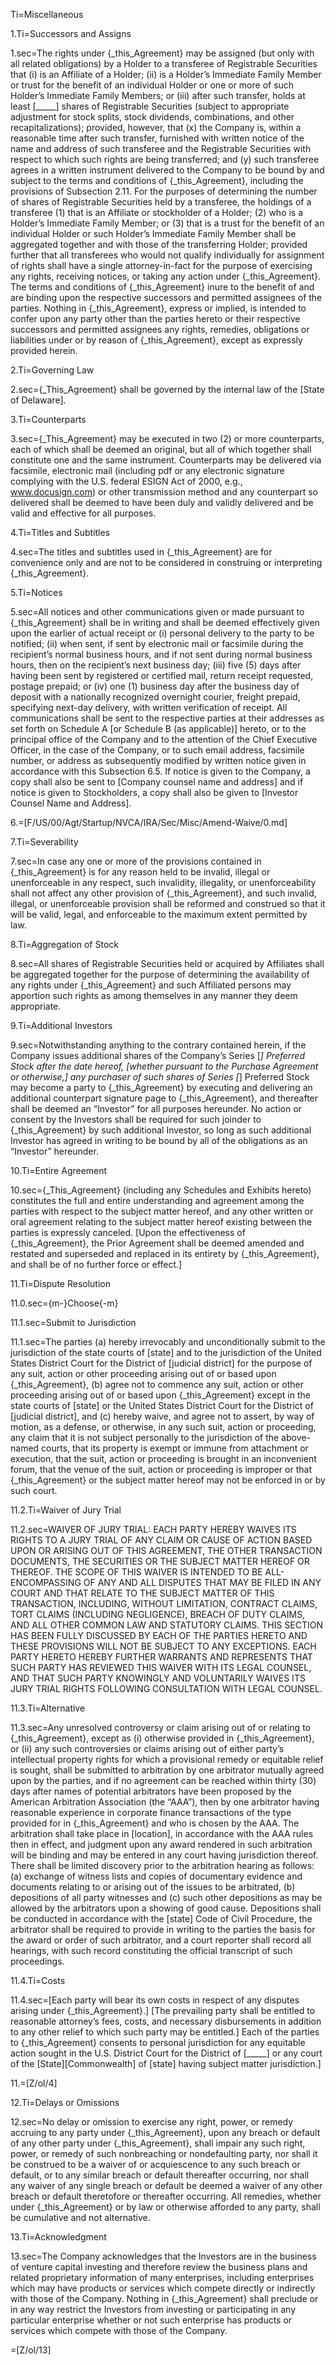Ti=Miscellaneous

1.Ti=Successors and Assigns

1.sec=The rights under {_this_Agreement} may be assigned (but only with all related obligations) by a Holder to a transferee of Registrable Securities that (i) is an Affiliate of a Holder; (ii) is a Holder’s Immediate Family Member or trust for the benefit of an individual Holder or one or more of such Holder’s Immediate Family Members; or (iii) after such transfer, holds at least [_____] shares of Registrable Securities (subject to appropriate adjustment for stock splits, stock dividends, combinations, and other recapitalizations); provided, however, that (x) the Company is, within a reasonable time after such transfer, furnished with written notice of the name and address of such transferee and the Registrable Securities with respect to which such rights are being transferred; and (y) such transferee agrees in a written instrument delivered to the Company to be bound by and subject to the terms and conditions of {_this_Agreement}, including the provisions of Subsection 2.11.  For the purposes of determining the number of shares of Registrable Securities held by a transferee, the holdings of a transferee (1) that is an Affiliate or stockholder of a Holder; (2) who is a Holder’s Immediate Family Member; or (3) that is a trust for the benefit of an individual Holder or such Holder’s Immediate Family Member shall be aggregated together and with those of the transferring Holder; provided further that all transferees who would not qualify individually for assignment of rights shall have a single attorney-in-fact for the purpose of exercising any rights, receiving notices, or taking any action under {_this_Agreement}.  The terms and conditions of {_this_Agreement} inure to the benefit of and are binding upon the respective successors and permitted assignees of the parties.  Nothing in {_this_Agreement}, express or implied, is intended to confer upon any party other than the parties hereto or their respective successors and permitted assignees any rights, remedies, obligations or liabilities under or by reason of {_this_Agreement}, except as expressly provided herein.

2.Ti=Governing Law

2.sec={_This_Agreement} shall be governed by the internal law of the [State of Delaware].

3.Ti=Counterparts

3.sec={_This_Agreement} may be executed in two (2) or more counterparts, each of which shall be deemed an original, but all of which together shall constitute one and the same instrument.  Counterparts may be delivered via facsimile, electronic mail (including pdf or any electronic signature complying with the U.S. federal ESIGN Act of 2000, e.g., www.docusign.com) or other transmission method and any counterpart so delivered shall be deemed to have been duly and validly delivered and be valid and effective for all purposes.  

4.Ti=Titles and Subtitles

4.sec=The titles and subtitles used in {_this_Agreement} are for convenience only and are not to be considered in construing or interpreting {_this_Agreement}.

5.Ti=Notices

5.sec=All notices and other communications given or made pursuant to {_this_Agreement} shall be in writing and shall be deemed effectively given upon the earlier of actual receipt or (i) personal delivery to the party to be notified; (ii) when sent, if sent by  electronic mail or facsimile during the recipient’s normal business hours, and if not sent during normal business hours, then on the recipient’s next business day; (iii) five (5) days after having been sent by registered or certified mail, return receipt requested, postage prepaid; or (iv) one (1) business day after the business day of deposit with a nationally recognized overnight courier, freight prepaid, specifying next-day delivery, with written verification of receipt.  All communications shall be sent to the respective parties at their addresses as set forth on Schedule A [or Schedule B (as applicable)] hereto, or to the principal office of the Company and to the attention of the Chief Executive Officer, in the case of the Company, or to such email address, facsimile number, or address as subsequently modified by written notice given in accordance with this Subsection 6.5.  If notice is given to the Company, a copy shall also be sent to [Company counsel name and address] and if notice is given to Stockholders, a copy shall also be given to [Investor Counsel Name and Address].

6.=[F/US/00/Agt/Startup/NVCA/IRA/Sec/Misc/Amend-Waive/0.md]

7.Ti=Severability

7.sec=In case any one or more of the provisions contained in {_this_Agreement} is for any reason held to be invalid, illegal or unenforceable in any respect, such invalidity, illegality, or unenforceability shall not affect any other provision of {_this_Agreement}, and such invalid, illegal, or unenforceable provision shall be reformed and construed so that it will be valid, legal, and enforceable to the maximum extent permitted by law.

8.Ti=Aggregation of Stock

8.sec=All shares of Registrable Securities held or acquired by Affiliates shall be aggregated together for the purpose of determining the availability of any rights under {_this_Agreement} and such Affiliated persons may apportion such rights as among themselves in any manner they deem appropriate.

9.Ti=Additional Investors

9.sec=Notwithstanding anything to the contrary contained herein, if the Company issues additional shares of the Company’s Series [_] Preferred Stock after the date hereof, [whether pursuant to the Purchase Agreement or otherwise,] any purchaser of such shares of Series [_] Preferred Stock may become a party to {_this_Agreement} by executing and delivering an additional counterpart signature page to {_this_Agreement}, and thereafter shall be deemed an “Investor” for all purposes hereunder.  No action or consent by the Investors shall be required for such joinder to {_this_Agreement} by such additional Investor, so long as such additional Investor has agreed in writing to be bound by all of the obligations as an “Investor” hereunder.

10.Ti=Entire Agreement

10.sec={_This_Agreement} (including any Schedules and Exhibits hereto) constitutes the full and entire understanding and agreement among the parties with respect to the subject matter hereof, and any other written or oral agreement relating to the subject matter hereof existing between the parties is expressly canceled.  [Upon the effectiveness of {_this_Agreement}, the Prior Agreement shall be deemed amended and restated and superseded and replaced in its entirety by {_this_Agreement}, and shall be of no further force or effect.]

11.Ti=Dispute Resolution

11.0.sec={m-}Choose{-m}

11.1.sec=Submit to Jurisdiction

11.1.sec=The parties (a) hereby irrevocably and unconditionally submit to the jurisdiction of the state courts of [state] and to the jurisdiction of the United States District Court for the District of [judicial district] for the purpose of any suit, action or other proceeding arising out of or based upon {_this_Agreement}, (b) agree not to commence any suit, action or other proceeding arising out of or based upon {_this_Agreement} except in the state courts of [state] or the United States District Court for the District of [judicial district], and (c) hereby waive, and agree not to assert, by way of motion, as a defense, or otherwise, in any such suit, action or proceeding, any claim that it is not subject personally to the jurisdiction of the above-named courts, that its property is exempt or immune from attachment or execution, that the suit, action or proceeding is brought in an inconvenient forum, that the venue of the suit, action or proceeding is improper or that {_this_Agreement} or the subject matter hereof may not be enforced in or by such court.  

11.2.Ti=Waiver of Jury Trial

11.2.sec=WAIVER OF JURY TRIAL: EACH PARTY HEREBY WAIVES ITS RIGHTS TO A JURY TRIAL OF ANY CLAIM OR CAUSE OF ACTION BASED UPON OR ARISING OUT OF THIS AGREEMENT, THE OTHER TRANSACTION DOCUMENTS, THE SECURITIES OR THE SUBJECT MATTER HEREOF OR THEREOF.  THE SCOPE OF THIS WAIVER IS INTENDED TO BE ALL-ENCOMPASSING OF ANY AND ALL DISPUTES THAT MAY BE FILED IN ANY COURT AND THAT RELATE TO THE SUBJECT MATTER OF THIS TRANSACTION, INCLUDING, WITHOUT LIMITATION, CONTRACT CLAIMS, TORT CLAIMS (INCLUDING NEGLIGENCE), BREACH OF DUTY CLAIMS, AND ALL OTHER COMMON LAW AND STATUTORY CLAIMS.  THIS SECTION HAS BEEN FULLY DISCUSSED BY EACH OF THE PARTIES HERETO AND THESE PROVISIONS WILL NOT BE SUBJECT TO ANY EXCEPTIONS.  EACH PARTY HERETO HEREBY FURTHER WARRANTS AND REPRESENTS THAT SUCH PARTY HAS REVIEWED THIS WAIVER WITH ITS LEGAL COUNSEL, AND THAT SUCH PARTY KNOWINGLY AND VOLUNTARILY WAIVES ITS JURY TRIAL RIGHTS FOLLOWING CONSULTATION WITH LEGAL COUNSEL.

11.3.Ti=Alternative

11.3.sec=Any unresolved controversy or claim arising out of or relating to {_this_Agreement}, except as (i) otherwise provided in {_this_Agreement}, or (ii) any such controversies or claims arising out of either party’s intellectual property rights for which a provisional remedy or equitable relief is sought, shall be submitted to arbitration by one arbitrator mutually agreed upon by the parties, and if no agreement can be reached within thirty (30) days after names of potential arbitrators have been proposed by the American Arbitration Association (the “AAA”), then by one arbitrator having reasonable experience in corporate finance transactions of the type provided for in {_this_Agreement} and who is chosen by the AAA.  The arbitration shall take place in [location], in accordance with the AAA rules then in effect, and judgment upon any award rendered in such arbitration will be binding and may be entered in any court having jurisdiction thereof.  There shall be limited discovery prior to the arbitration hearing as follows: (a) exchange of witness lists and copies of documentary evidence and documents relating to or arising out of the issues to be arbitrated, (b) depositions of all party witnesses and (c) such other depositions as may be allowed by the arbitrators upon a showing of good cause.  Depositions shall be conducted in accordance with the [state] Code of Civil Procedure, the arbitrator shall be required to provide in writing to the parties the basis for the award or order of such arbitrator, and a court reporter shall record all hearings, with such record constituting the official transcript of such proceedings.  

11.4.Ti=Costs

11.4.sec=[Each party will bear its own costs in respect of any disputes arising under {_this_Agreement}.]  [The prevailing party shall be entitled to reasonable attorney’s fees, costs, and necessary disbursements in addition to any other relief to which such party may be entitled.]  Each of the parties to {_this_Agreement} consents to personal jurisdiction for any equitable action sought in the U.S. District Court for the District of [_____] or any court of the [State][Commonwealth] of [state] having subject matter jurisdiction.]

11.=[Z/ol/4]

12.Ti=Delays or Omissions

12.sec=No delay or omission to exercise any right, power, or remedy accruing to any party under {_this_Agreement}, upon any breach or default of any other party under {_this_Agreement}, shall impair any such right, power, or remedy of such nonbreaching or nondefaulting party, nor shall it be construed to be a waiver of or acquiescence to any such breach or default, or to any similar breach or default thereafter occurring, nor shall any waiver of any single breach or default be deemed a waiver of any other breach or default theretofore or thereafter occurring.  All remedies, whether under {_this_Agreement} or by law or otherwise afforded to any party, shall be cumulative and not alternative.

13.Ti=Acknowledgment

13.sec=The Company acknowledges that the Investors are in the business of venture capital investing and therefore review the business plans and related proprietary information of many enterprises, including enterprises which may have products or services which compete directly or indirectly with those of the Company.  Nothing in {_this_Agreement} shall preclude or in any way restrict the Investors from investing or participating in any particular enterprise whether or not such enterprise has products or services which compete with those of the Company.

=[Z/ol/13]